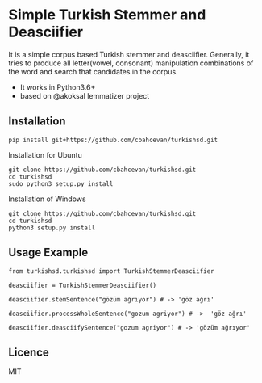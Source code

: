 # Simple Turkish Stemmer and Deasciifier 

It is a simple corpus based Turkish stemmer and deasciifier. Generally, it tries to produce all letter(vowel, consonant) manipulation combinations of the word and search that candidates in the corpus.

- It works in Python3.6+
-  based on @akoksal lemmatizer project


## Installation

```
pip install git+https://github.com/cbahcevan/turkishsd.git
```

Installation for Ubuntu

```
git clone https://github.com/cbahcevan/turkishsd.git
cd turkishsd
sudo python3 setup.py install
```

Installation of Windows
```
git clone https://github.com/cbahcevan/turkishsd.git
cd turkishsd
python3 setup.py install
```

## Usage Example

```
from turkishsd.turkishsd import TurkishStemmerDeasciifier

deasciifier = TurkishStemmerDeasciifier()

deasciifier.stemSentence("gözüm ağrıyor") # -> 'göz ağrı'

deasciifier.processWholeSentence("gozum agriyor") # ->  'göz ağrı'

deasciifier.deasciifySentence("gozum agriyor") # -> 'gözüm ağrıyor'

```

## Licence 

MIT
